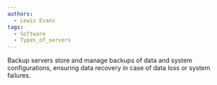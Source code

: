 ```yaml
---
authors: 
  - Lewis Evans
tags:
  - Software
  - Types_of_servers
---
```

Backup servers store and manage backups of data and system configurations, ensuring data recovery in case of data loss or system failures.
